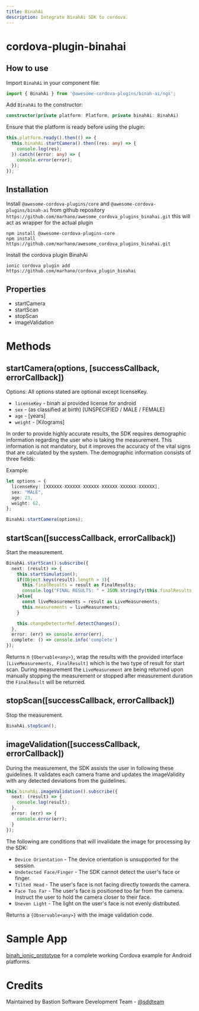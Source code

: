 ```yaml
---
title: BinahAi
description: Integrate BinahAi SDK to cordova.
---
```

<!--
# license: Licensed to the Apache Software Foundation (ASF) under one
#         or more contributor license agreements.  See the NOTICE file
#         distributed with this work for additional information
#         regarding copyright ownership.  The ASF licenses this file
#         to you under the Apache License, Version 2.0 (the
#         "License"); you may not use this file except in compliance
#         with the License.  You may obtain a copy of the License at
#
#           http://www.apache.org/licenses/LICENSE-2.0
#
#         Unless required by applicable law or agreed to in writing,
#         software distributed under the License is distributed on an
#         "AS IS" BASIS, WITHOUT WARRANTIES OR CONDITIONS OF ANY
#         KIND, either express or implied.  See the License for the
#         specific language governing permissions and limitations
#         under the License.
-->

# cordova-plugin-binahai


## How to use

Import `BinahAi` in your component file:

```ts
import { BinahAi } from '@awesome-cordova-plugins/binah-ai/ngx';
```

Add `BinahAi` to the constructor:
```ts
constructor(private platform: Platform, private binahAi: BinahAi)
```
Ensure that the platform is ready before using the plugin:
```ts
this.platform.ready().then(() => {
  this.binahAi.startCamera().then((res: any) => {
    console.log(res);
  }).catch((error: any) => {
    console.error(error);
  });
});
```

## Installation
Install `@awesome-cordova-plugins/core` and `@awesome-cordova-plugins/binah-ai` from github repository `https://github.com/marhano/awesome_cordova_plugins_binahai.git` this will act as wrapper for the actual plugin

    npm install @awesome-cordova-plugins-core
    npm install https://github.com/marhano/awesome_cordova_plugins_binahai.git

Install the cordova plugin BinahAi

    ionic cordova plugin add https://github.com/marhano/cordova_plugin_binahai
    

## Properties

- startCamera
- startScan
- stopScan
- imageValidation

# Methods

## startCamera(options, [successCallback, errorCallback])

Options: All options stated are optional except licenseKey.

- `licenseKey` - binah ai provided license for android
- `sex` - (as classified at birth) [UNSPECIFIED / MALE / FEMALE]
- `age` - [years]
- `weight` - [Kilograms]

In order to provide highly accurate results, the SDK requires demographic information regarding the user who is taking the measurement. This information is not mandatory, but it improves the accuracy of the vital signs that are calculated by the system. The demographic information consists of three fields:

Example:

```ts
let options = {
  licenseKey: [XXXXXX-XXXXXX-XXXXXX-XXXXXX-XXXXXX-XXXXXX],
  sex: "MALE",
  age: 23,
  weight: 62,
};

BinahAi.startCamera(options);
```

## startScan([successCallback, errorCallback])

Start the measurement.

```ts 
BinahAi.startScan().subscribe({
  next: (result) => {
    this.startSimulation();
    if(Object.keys(result).length > 3){
      this.finalResults = result as FinalResults;
      console.log("FINAL RESULTS: " + JSON.stringify(this.finalResults, null, 4));
    }else{
      const liveMeasurements = result as LiveMeasurements;
      this.measurements = liveMeasurements;
    }

    this.changeDetectorRef.detectChanges();
  },
  error: (err) => console.error(err),
  complete: () => console.info('complete')
});
```

Returns n `{Obervable<any>}`, wrap the results with the provided interface `[LiveMeasurements, FinalResult]` which is the two type of result for start scan. During measurement the `LiveMeasurement` are being returned upon manually stopping the measurement or stopped after measurement duration the `FinalResult` will be returned.

## stopScan([successCallback, errorCallback])

Stop the measurement.

```ts 
BinahAi.stopScan();
```

## imageValidation([successCallback, errorCallback])

During the measurement, the SDK assists the user in following these guidelines. It validates each camera frame and updates the imageValidity with any detected deviations from the guidelines.

```ts 
this.binahAi.imageValidation().subscribe({
  next: (result) => {
    console.log(result);
  },
  error: (err) => {
    console.error(err);
  }
});
```

The following are conditions that will invalidate the image for processing by the SDK:

- `Device Orientation` - The device orientation is unsupported for the session.
- `Undetected Face/Finger` - The SDK cannot detect the user's face or finger.
- `Tilted Head` - The user's face is not facing directly towards the camera.
- `Face Too Far` - The user's face is positioned too far from the camera. Instruct the user to hold the camera closer to their face.
- `Uneven Light` - The light on the user's face is not evenly distributed.

Returns a `{Observable<any>}` with the image validation code.

# Sample App
<a href="https://github.com/marhano/binah_ionic_prototype">binah_ionic_prototype</a> for a complete working Cordova example for Android platforms.

# Credits
Maintained by Bastion Software Development Team - <a href="https://github.com/sddteam">@sddteam</a>


